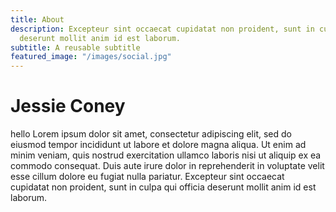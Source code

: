 ```yaml
---
title: About
description: Excepteur sint occaecat cupidatat non proident, sunt in culpa qui officia
  deserunt mollit anim id est laborum.
subtitle: A reusable subtitle
featured_image: "/images/social.jpg"
---
```


# Jessie Coney

hello Lorem ipsum dolor sit amet, consectetur adipiscing elit, sed do eiusmod tempor incididunt ut labore et dolore magna aliqua. Ut enim ad minim veniam, quis nostrud exercitation ullamco laboris nisi ut aliquip ex ea commodo consequat. Duis aute irure dolor in reprehenderit in voluptate velit esse cillum dolore eu fugiat nulla pariatur. Excepteur sint occaecat cupidatat non proident, sunt in culpa qui officia deserunt mollit anim id est laborum.

